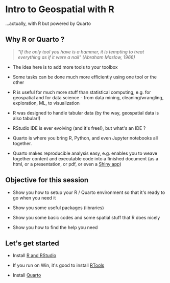 # Intro to Geospatial with R

...actually, with R but powered by Quarto

## Why R or Quarto ?

> *"If the only tool you have is a hammer, it is tempting to treat everything as if it were a nail" (Abraham Maslow, 1966)*

-   The idea here is to add more tools to your toolbox

-   Some tasks can be done much more efficiently using one tool or the other

-   R is useful for much more stuff than statistical computing, e.g. for geospatial and for data science - from data mining, cleaning/wrangling, exploration, ML, to visualization

-   R was designed to handle tabular data (by the way, geospatial data is also tabular!)

-   RStudio IDE is ever evolving (and it's free!), but what's an IDE ?

-   Quarto is where you bring R, Python, and even Jupyter notebooks all together.

-   Quarto makes reproducible analysis easy, e.g. enables you to weave together content and executable code into a finished document (as a html, or a presentation, or pdf, or even a [Shiny app](https://shiny.rstudio.com))




## Objective for this session

-   Show you how to setup your R / Quarto environment so that it's ready to go when you need it

-   Show you some useful packages (libraries)

-   Show you some basic codes and some spatial stuff that R does nicely

-   Show you how to find the help you need




## Let's get started

-   Install [R and RStudio](https://posit.co/download/rstudio-desktop)

-   If you run on Win, it's good to install [RTools](https://cran.r-project.org/bin/windows/Rtools)

-   Install [Quarto](https://quarto.org)

